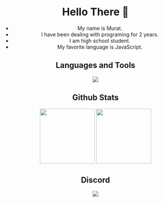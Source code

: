 <div align="center">
 <h1>Hello There 👋</h1> 

 - My name is Murat.
 - I have been dealing with programing for 2 years.
 - I am high school student.
 - My favorite language is JavaScript.

</div>

<div align="center">
 <h2>Languages and Tools</h2>
 <img src="https://skillicons.dev/icons?i=css,html,js,mongodb,discord,cloudflare,github,nodejs,python" />
</div>

<div align="center">
 <h2>Github Stats</h2>
  <img src="https://github-readme-stats.vercel.app/api?username=wurathh&count_private=true&hide_border=true&show_icons=true&include_all_commits=true&bg_color=0d1117&title_color=FFFFFF&text_color=9f9f9f&icon_color=FFFFFF" width="%100" height="150px">
<img src="https://github-readme-stats.vercel.app/api/top-langs/?username=wurathh&layout=compact&theme=nord&hide_border=true&bg_color=0d1117&border_radius=6&title_color=FFFFFF" width="%100" height="150px">
</a>

<div align="center">
<h2>Discord</h2>
 <a href="https://discord.com/users/465978185281044481">
 <img src="https://lanyard-profile-readme.vercel.app/api/465978185281044481"></a>
</div>
